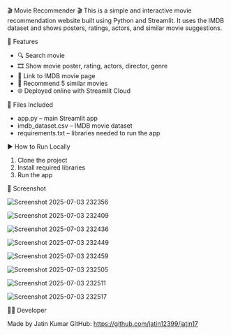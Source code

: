 🎬 Movie Recommender 🎬
This is a simple and interactive movie recommendation website built using Python and Streamlit. It uses the IMDB dataset and shows posters, ratings, actors, and similar movie suggestions.

🌟 Features

- 🔍 Search movie 
- 🎞️ Show movie poster, rating, actors, director, genre
- 🔗 Link to IMDB movie page
- 🎯 Recommend 5 similar movies 
- 🌐 Deployed online with Streamlit Cloud

📁 Files Included

- app.py – main Streamlit app
- imdb_dataset.csv – IMDB movie dataset
- requirements.txt – libraries needed to run the app

▶️ How to Run Locally
1. Clone the project
2. Install required libraries
3. Run the app

📌 Screenshot

![Screenshot 2025-07-03 232356](https://github.com/user-attachments/assets/b17f3ae4-bf99-49c1-8b6b-bff201fd5b3f)

![Screenshot 2025-07-03 232409](https://github.com/user-attachments/assets/238e8b9d-5c6e-4e68-a11d-8390808173e0)

![Screenshot 2025-07-03 232436](https://github.com/user-attachments/assets/c231d8d5-b3b2-4b4a-9fa3-55e35275c2dd)

![Screenshot 2025-07-03 232449](https://github.com/user-attachments/assets/d2409d3b-367f-4fb5-a571-d592667346f1)

![Screenshot 2025-07-03 232459](https://github.com/user-attachments/assets/03b31b39-661f-45c4-9b31-7f9608ac8707)

![Screenshot 2025-07-03 232505](https://github.com/user-attachments/assets/731fe27a-8380-48db-a766-f1a396968967)

![Screenshot 2025-07-03 232511](https://github.com/user-attachments/assets/3b1b8f22-3647-457c-8be1-2117a660828a)

![Screenshot 2025-07-03 232517](https://github.com/user-attachments/assets/d29711f0-89c8-447c-86e3-b70fba29799e)

👨‍💻 Developer

Made by Jatin Kumar
GitHub: https://github.com/jatin12399/jatin17
